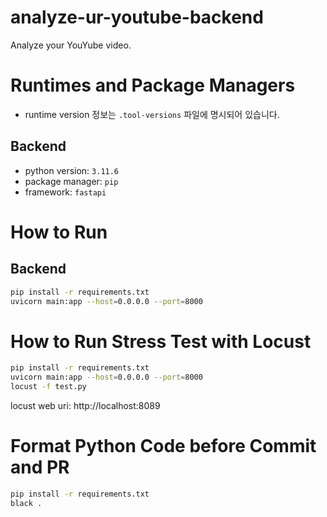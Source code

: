 # analyze-ur-youtube-backend

Analyze your YouYube video.

# Runtimes and Package Managers

- runtime version 정보는 `.tool-versions` 파일에 명시되어 있습니다.

## Backend

- python version: `3.11.6`
- package manager: `pip`
- framework: `fastapi`

# How to Run

## Backend

```zsh
pip install -r requirements.txt
uvicorn main:app --host=0.0.0.0 --port=8000
```

# How to Run Stress Test with Locust

```zsh
pip install -r requirements.txt
uvicorn main:app --host=0.0.0.0 --port=8000
locust -f test.py
```

locust web uri: http://localhost:8089

# Format Python Code before Commit and PR

```zsh
pip install -r requirements.txt
black .
```
